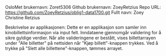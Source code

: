 OsloMet brukernavn: Zoret5306
Github brukernavn: ZoeyRetzius
Repo URL: https://github.com/ZoeyRetzius/oblig1-data1700.git
Fullt navn: Zoey Christine Retzius

Beskrivelse av applikasjonen: Dette er en applikasjon som samler inn kinobillettsinformasjon via input felt. 
Inndataene gjennomgår validering for å sikre gyldige verdier.
Når alle valideringene er bestått, vises billettarrayen under "Alle billetter" på nettsiden
når "Kjøp billett"-knappen trykkes.
Ved å trykke på "Slett alle billettene"-knappen, tømmes arrayet.
